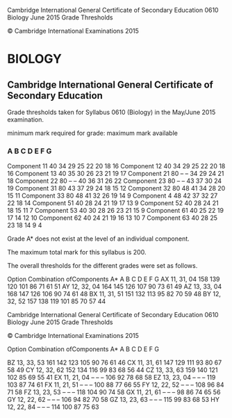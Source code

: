 Cambridge International General Certificate of Secondary Education 0610 Biology June 2015 Grade Thresholds 

 © Cambridge International Examinations 2015 

# BIOLOGY 

## Cambridge International General Certificate of Secondary Education 

Grade thresholds taken for Syllabus 0610 (Biology) in the May/June 2015 examination. 

 minimum mark required for grade: maximum mark available 

### A B C D E F G 

 Component 11 40 34 29 25 22 20 18 16 Component 12 40 34 29 25 22 20 18 16 Component 13 40 35 30 26 23 21 19 17 Component 21 80 – – 34 29 24 21 18 Component 22 80 – – 40 36 31 26 22 Component 23 80 – – 43 37 30 24 19 Component 31 80 43 37 29 24 18 15 12 Component 32 80 48 41 34 28 20 15 11 Component 33 80 48 41 32 26 19 14 9 Component 4 48 42 37 32 27 22 18 14 Component 51 40 28 24 21 19 17 13 9 Component 52 40 28 24 21 18 15 11 7 Component 53 40 30 28 26 23 21 15 9 Component 61 40 25 22 19 17 14 12 10 Component 62 40 24 21 19 16 13 10 7 Component 63 40 28 25 23 18 14 9 4 

Grade A* does not exist at the level of an individual component. 

The maximum total mark for this syllabus is 200. 

The overall thresholds for the different grades were set as follows. 

 Option Combination ofComponents A* A B C D E F G AX 11, 31, 04 158 139 120 101 86 71 61 51 AY 12, 32, 04 164 145 126 107 90 73 61 49 AZ 13, 33, 04 168 147 126 106 90 74 61 48 BX 11, 31, 51 151 132 113 95 82 70 59 48 BY 12, 32, 52 157 138 119 101 85 70 57 44 


 Cambridge International General Certificate of Secondary Education 0610 Biology June 2015 Grade Thresholds 

 © Cambridge International Examinations 2015 

Option Combination ofComponents A* A B C D E F G 

 BZ 13, 33, 53 161 142 123 105 90 76 61 46 CX 11, 31, 61 147 129 111 93 80 67 58 49 CY 12, 32, 62 152 134 116 99 83 68 56 44 CZ 13, 33, 63 159 140 121 102 85 69 55 41 EX 11, 21, 04 – – – 106 92 78 68 58 EZ 13, 23, 04 – – – 119 103 87 74 61 FX 11, 21, 51 – – – 100 88 77 66 55 FY 12, 22, 52 – – – 108 96 84 71 58 FZ 13, 23, 53 – – – 118 104 90 74 58 GX 11, 21, 61 – – – 98 86 74 65 56 GY 12, 22, 62 – – – 106 94 82 70 58 GZ 13, 23, 63 – – – 115 99 83 68 53 HY 12, 22, 84 – – – 114 100 87 75 63 


